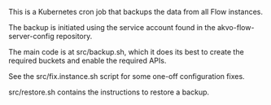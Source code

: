 This is a Kubernetes cron job that backups the data from all Flow instances.

The backup is initiated using the service account found in the akvo-flow-server-config repository. 

The main code is at src/backup.sh, which it does its best to create the required buckets and enable the required APIs.
 
See the src/fix.instance.sh script for some one-off configuration fixes.

src/restore.sh contains the instructions to restore a backup.